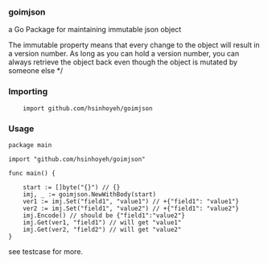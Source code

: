 ### goimjson
a Go Package for maintaining immutable json object

The immutable property means that every change to the object will result in a version number.
As long as you can hold a version number, you can always retrieve the object back even though the object is mutated by someone else
*/

### Importing
```
    import github.com/hsinhoyeh/goimjson
```
### Usage
```
package main

import "github.com/hsinhoyeh/goimjson"

func main() {

    start := []byte("{}") // {}
    imj, _ := goimjson.NewWithBody(start)
    ver1 := imj.Set("field1", "value1") // +{"field1": "value1"}
    ver2 := imj.Set("field1", "value2") // +{"field1": "value2"}
    imj.Encode() // should be {"field1":"value2"}
    imj.Get(ver1, "field1") // will get "value1"
    imj.Get(ver2, "field2") // will get "value2"
}
```
see testcase for more.
